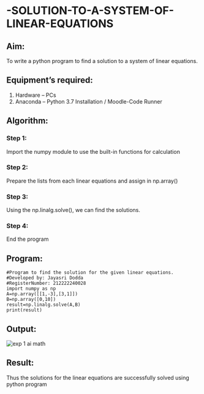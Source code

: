 # -SOLUTION-TO-A-SYSTEM-OF-LINEAR-EQUATIONS
## Aim:
To write a python program to find a solution to a system of linear equations.
## Equipment’s required:
1. 	Hardware – PCs
2. 	Anaconda – Python 3.7 Installation / Moodle-Code Runner
## Algorithm:
### Step 1: 
Import the numpy module to use the built-in functions for calculation
### Step 2: 
Prepare the lists from each linear equations and assign in np.array()
### Step 3: 
Using the np.linalg.solve(), we can find the solutions.
### Step 4: 
End the program
## Program:




```
#Program to find the solution for the given linear equations.
#Developed by: Jayasri Dodda
#RegisterNumber: 212222240028
import numpy as np
A=np.array([[1,-3],[3,1]])
B=np.array([0,10])
result=np.linalg.solve(A,B)
print(result)

```
## Output:
![exp 1 ai math](https://user-images.githubusercontent.com/123259278/226191573-2cc54906-164d-44a1-8779-43d502e37a14.png)

## Result: 
Thus the solutions for the linear equations are successfully solved using python program

